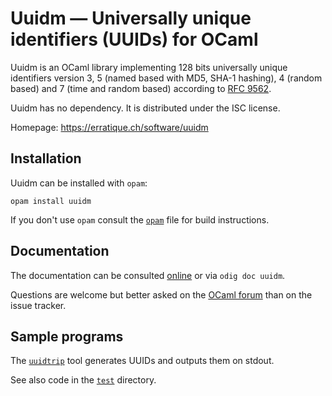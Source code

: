 Uuidm — Universally unique identifiers (UUIDs) for OCaml
========================================================

Uuidm is an OCaml library implementing 128 bits universally unique
identifiers version 3, 5 (named based with MD5, SHA-1 hashing), 4
(random based) and 7 (time and random based) according to [RFC 9562].

Uuidm has no dependency. It is distributed under the ISC license.

[RFC 9562]: https://www.rfc-editor.org/rfc/rfc9562

Homepage: <https://erratique.ch/software/uuidm>  

## Installation

Uuidm can be installed with `opam`:

    opam install uuidm

If you don't use `opam` consult the [`opam`](opam) file for build
instructions.

## Documentation

The documentation can be consulted [online] or via `odig doc uuidm`.

Questions are welcome but better asked on the [OCaml forum][ocaml-forum]
than on the issue tracker.

[online]: https://erratique.ch/software/uuidm/doc/
[ocaml-forum]: https://discuss.ocaml.org/

## Sample programs

The [`uuidtrip`] tool generates UUIDs and outputs them on stdout.

See also code in the [`test`] directory.

[`uuidtrip`]: test/uuidtrip.ml
[`test`]: test/
